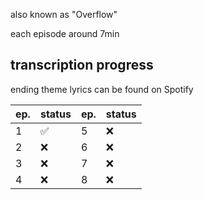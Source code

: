 also known as "Overflow"

each episode around 7min

## transcription progress

ending theme lyrics can be found on Spotify

| ep. | status | ep. | status |
| --- | --- | --- | --- |
| 1 | ✅️ | 5 | ❌️ |
| 2 | ❌️ | 6 | ❌️ |
| 3 | ❌️ | 7 | ❌️ |
| 4 | ❌️ | 8 | ❌️ |
